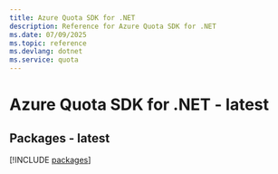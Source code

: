```yaml
---
title: Azure Quota SDK for .NET
description: Reference for Azure Quota SDK for .NET
ms.date: 07/09/2025
ms.topic: reference
ms.devlang: dotnet
ms.service: quota
---
```

# Azure Quota SDK for .NET - latest
## Packages - latest
[!INCLUDE [packages](quota-index.md)]